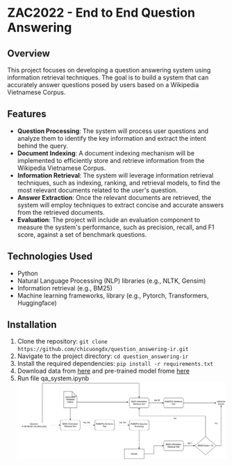 # ZAC2022 - End to End Question Answering

## Overview
This project focuses on developing a question answering system using information retrieval techniques. The goal is to build a system that can accurately answer questions posed by users based on a Wikipedia Vietnamese Corpus.

## Features
- **Question Processing**: The system will process user questions and analyze them to identify the key information and extract the intent behind the query.
- **Document Indexing**: A document indexing mechanism will be implemented to efficiently store and retrieve information from the Wikipedia Vietnamese Corpus.
- **Information Retrieval**: The system will leverage information retrieval techniques, such as indexing, ranking, and retrieval models, to find the most relevant documents related to the user's question.
- **Answer Extraction**: Once the relevant documents are retrieved, the system will employ techniques to extract concise and accurate answers from the retrieved documents.
- **Evaluation**: The project will include an evaluation component to measure the system's performance, such as precision, recall, and F1 score, against a set of benchmark questions.

## Technologies Used
- Python
- Natural Language Processing (NLP) libraries (e.g., NLTK, Gensim)
- Information retrieval (e.g., BM25)
- Machine learning frameworks, library (e.g., Pytorch, Transformers, Huggingface)

## Installation
1. Clone the repository: `git clone https://github.com/chicuongdx/question_answering-ir.git`
2. Navigate to the project directory: `cd question_answering-ir`
3. Install the required dependencies: `pip install -r requirements.txt`
4. Download data from [here](https://drive.google.com/drive/u/1/folders/1Xa3ljvMS36fV_grW3jgyLX0wIpiP9G1h) and pre-trained model frome [here](https://drive.google.com/drive/u/1/folders/15wo_wOpvDjJymBQd2G_PIg2IbibSrdiv)
5. Run file qa_system.ipynb
![Alt text](slide/Pipline.png)
